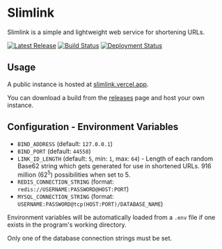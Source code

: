 # Slimlink

Slimlink is a simple and lightweight web service for shortening URLs.

[![Latest Release](https://img.shields.io/github/v/release/shibijm/slimlink?label=Latest%20Release)](https://github.com/shibijm/slimlink/releases/latest)
[![Build Status](https://img.shields.io/github/actions/workflow/status/shibijm/slimlink/build-and-release.yml?label=Build&logo=github)](https://github.com/shibijm/slimlink/actions/workflows/build-and-release.yml)
[![Deployment Status](https://img.shields.io/github/deployments/shibijm/slimlink/Production?label=Deployment&logo=vercel)](https://github.com/shibijm/slimlink/deployments?environment=Production)

## Usage

A public instance is hosted at [slimlink.vercel.app](https://slimlink.vercel.app).

You can download a build from the [releases](https://github.com/shibijm/slimlink/releases) page and host your own instance.

## Configuration - Environment Variables

* `BIND_ADDRESS` (default: `127.0.0.1`)
* `BIND_PORT` (default: `44558`)
* `LINK_ID_LENGTH` (default: `5`, min: `1`, max: `64`) - Length of each random Base62 string which gets generated for use in shortened URLs. 916 million (62<sup>5</sup>) possibilities when set to 5.
* `REDIS_CONNECTION_STRING` (format: `redis://USERNAME:PASSWORD@HOST:PORT`)
* `MYSQL_CONNECTION_STRING` (format: `USERNAME:PASSWORD@tcp(HOST:PORT)/DATABASE_NAME`)

Environment variables will be automatically loaded from a `.env` file if one exists in the program's working directory.

Only one of the database connection strings must be set.
